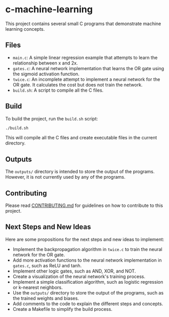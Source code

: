# c-machine-learning

This project contains several small C programs that demonstrate machine learning concepts.

## Files

- `main.c`: A simple linear regression example that attempts to learn the relationship between x and 2x.
- `gates.c`: A neural network implementation that learns the OR gate using the sigmoid activation function.
- `twice.c`: An incomplete attempt to implement a neural network for the OR gate. It calculates the cost but does not train the network.
- `build.sh`: A script to compile all the C files.

## Build

To build the project, run the `build.sh` script:

```bash
./build.sh
```

This will compile all the C files and create executable files in the current directory.

## Outputs

The `outputs/` directory is intended to store the output of the programs. However, it is not currently used by any of the programs.

## Contributing

Please read [CONTRIBUTING.md](CONTRIBUTING.md) for guidelines on how to contribute to this project.

## Next Steps and New Ideas

Here are some propositions for the next steps and new ideas to implement:

- Implement the backpropagation algorithm in `twice.c` to train the neural network for the OR gate.
- Add more activation functions to the neural network implementation in `gates.c`, such as ReLU and tanh.
- Implement other logic gates, such as AND, XOR, and NOT.
- Create a visualization of the neural network's training process.
- Implement a simple classification algorithm, such as logistic regression or k-nearest neighbors.
- Use the `outputs/` directory to store the output of the programs, such as the trained weights and biases.
- Add comments to the code to explain the different steps and concepts.
- Create a Makefile to simplify the build process.
